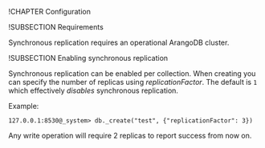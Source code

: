 !CHAPTER Configuration

!SUBSECTION Requirements

Synchronous replication requires an operational ArangoDB cluster.

!SUBSECTION Enabling synchronous replication

Synchronous replication can be enabled per collection. When creating you can specify the number of replicas using *replicationFactor*. The default is `1` which effectively *disables* synchronous replication.

Example:

    127.0.0.1:8530@_system> db._create("test", {"replicationFactor": 3})

Any write operation will require 2 replicas to report success from now on.